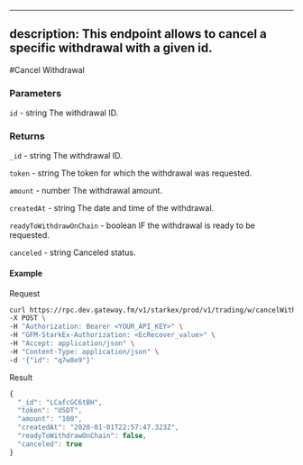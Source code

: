 
---
description: This endpoint allows to cancel a specific withdrawal with a given id.
---
#Cancel Withdrawal

### **Parameters**
`id` - string
The withdrawal ID.

### **Returns**
`_id` - string
The withdrawal ID.

`token` - string
The token for which the withdrawal was requested.

`amount` - number
The withdrawal amount.

`createdAt` - string
The date and time of the withdrawal.

`readyToWithdrawOnChain` - boolean
IF the withdrawal is ready to be requested.

`canceled` - string
Canceled status.

#### **Example**

Request

```bash
curl https://rpc.dev.gateway.fm/v1/starkex/prod/v1/trading/w/cancelWithdrawal \
-X POST \
-H "Authorization: Bearer <YOUR_API_KEY>" \
-H "GFM-StarkEx-Authorization: <EcRecover_value>" \
-H "Accept: application/json" \
-H "Content-Type: application/json" \  
-d '{"id": "q7w8e9"}'
```


Result

```javascript
{
  "_id": "LCafcGC6tBH",
  "token": "USDT",
  "amount": "100",
  "createdAt": "2020-01-01T22:57:47.323Z",
  "readyToWithdrawOnChain": false,
  "canceled": true
}
```